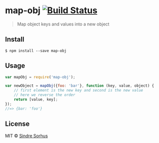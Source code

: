 # map-obj [![Build Status](https://travis-ci.org/sindresorhus/map-obj.svg?branch=master)](https://travis-ci.org/sindresorhus/map-obj)

> Map object keys and values into a new object

## Install

```
$ npm install --save map-obj
```

## Usage

```js
var mapObj = require('map-obj');

var newObject = mapObj({foo: 'bar'}, function (key, value, object) {
	// first element is the new key and second is the new value
	// here we reverse the order
	return [value, key];
});
//=> {bar: 'foo'}
```

## License

MIT © [Sindre Sorhus](http://sindresorhus.com)
